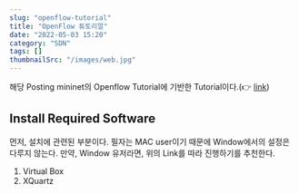 ```yaml
---
slug: "openflow-tutorial"
title: "OpenFlow 튜토리얼"
date: "2022-05-03 15:20"
category: "SDN"
tags: []
thumbnailSrc: "/images/web.jpg"
---
```


해당 Posting mininet의 Openflow Tutorial에 기반한 Tutorial이다.(👉 [link](https://github.com/mininet/openflow-tutorial/wiki))

## Install Required Software

먼저, 설치에 관련된 부분이다. 필자는 MAC user이기 때문에 Window에서의 설정은 다루지 않는다. 만약, Window 유저라면, 위의 Link를 따라 진행하기를 추천한다.

1. Virtual Box
2. XQuartz